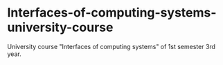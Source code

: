 # Interfaces-of-computing-systems-university-course
University course "Interfaces of computing systems" of 1st semester 3rd year.
